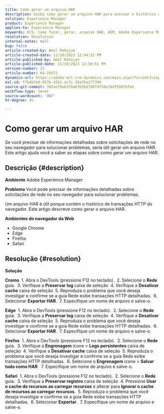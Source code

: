```yaml
---
title: Como gerar um arquivo HAR
description: Saiba como gerar um arquivo HAR para acessar o histórico de transações HTTP do navegador.
solution: Experience Manager
product: Experience Manager
applies-to: Experience Manager
keywords: KCS, Como fazer, gerar, arquivo HAR, AEM, Adobe Experience Manager, navegador da Web, Safari, Firefox, Edge, Chrome
resolution: Resolution
internal-notes: null
bug: false
article-created-by: Amol Mahajan
article-created-date: 11/10/2023 12:44:52 PM
article-published-by: Amol Mahajan
article-published-date: 11/10/2023 12:50:51 PM
version-number: 15
article-number: KA-19572
dynamics-url: https://adobe-ent.crm.dynamics.com/main.aspx?forceUCI=1&pagetype=entityrecord&etn=knowledgearticle&id=4a68cdea-c67f-ee11-8179-6045bd006b25
exl-id: ffb4b7e0-957b-4151-ac7c-38a76a277399
source-git-commit: 362aef9e63f8a0303b670074f58e19d75587bfeb
workflow-type: tm+mt
source-wordcount: '367'
ht-degree: 4%

---
```


# Como gerar um arquivo HAR


Se você precisar de informações detalhadas sobre solicitações de rede no seu navegador para solucionar problemas, seria útil gerar um arquivo HAR. Este artigo ajuda você a saber as etapas sobre como gerar um arquivo HAR.

## Descrição {#description}


<b>Ambiente</b>
Adobe Experience Manager

<b>Problema</b>
Você pode precisar de informações detalhadas sobre solicitações de rede no seu navegador para solucionar problemas.

Um arquivo HAR é útil porque contém o histórico de transações HTTP do navegador. Este artigo descreve como gerar o arquivo HAR.

<b>Ambientes do navegador da Web</b>

- Google Chrome
- Edge
- Firefox
- Safari



## Resolução {#resolution}


<b>Solução</b>

<b>Cromo</b>
 1. Abra o DevTools (pressione F12 no teclado).
 2. Selecione o <b>Rede</b> guia.
 3. Verifique a <b>Preservar log</b> caixa de seleção
 4. Verifique a <b>Desativar cache</b> caixa de seleção
 5. Reproduza o problema que você deseja investigar e confirme se a guia Rede exibe transações HTTP detalhadas.
 6. Selecionar <b>Exportar HAR</b>.
 7. Especifique um nome de arquivo e salve-o.

<b>Edge</b>
 1. Abra o DevTools (pressione F12 no teclado).
 2. Selecione o <b>Rede</b> guia.
 3. Verifique a <b>Preservar log</b> caixa de seleção
 4. Verifique a <b>Desativar cache</b> caixa de seleção
 5. Reproduza o problema que você deseja investigar e confirme se a guia Rede exibe transações HTTP detalhadas.
 6. Selecionar <b>Exportar HAR</b>.
 7. Especifique um nome de arquivo e salve-o.

<b>Firefox</b>
 1. Abra o DevTools (pressione F12 no teclado).
 2. Selecione o <b>Rede</b> guia.
 3. Verifique a <b>Engrenagem</b> ícone > <b>Logs persistentes</b> caixa de seleção
 4. Verifique a <b>Desativar cache</b> caixa de seleção
 5. Reproduza o problema que você deseja investigar e confirme se a guia Rede exibe transações HTTP detalhadas.
 6. Selecione o <b>Engrenagem</b> ícone > <b>Salvar tudo como HAR</b>.
 7. Especifique um nome de arquivo e salve-o.

<b>Safari</b>
 1. Abra o DevTools (pressione F12 no teclado).
 2. Selecione o <b>Rede</b> guia.
 3. Verifique a <b>Preservar registro</b> caixa de seleção
 4. Pressione <b>Usar o cache de recursos ao carregar recursos</b> e alterar para <b>Ignorar o cache de recursos ao carregar recursos</b>.
 5. Reproduza o problema que você deseja investigar e confirme se a guia Rede exibe transações HTTP detalhadas.
 6. Selecionar <b>Exportar</b>.
 7. Especifique um nome de arquivo e salve-o.
